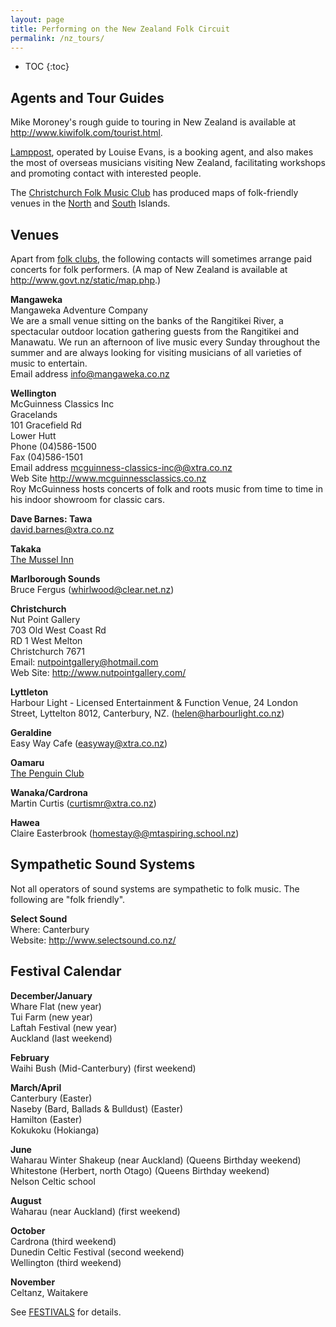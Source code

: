 ```yaml
---
layout: page
title: Performing on the New Zealand Folk Circuit
permalink: /nz_tours/
---
```


* TOC
{:toc}

Agents and Tour Guides
----------------------


Mike Moroney's rough guide to touring in New Zealand is available at
<a href="http://www.kiwifolk.com/tourist.html">http://www.kiwifolk.com/tourist.html</a>.



<a href="http://www.lamppost.co.nz/">Lamppost</a>, operated by Louise
Evans, is a booking agent, and also makes the most of overseas musicians
visiting New Zealand, facilitating workshops and promoting contact with
interested people.



The <a href="http://www.folkmusic.org.nz">Christchurch Folk Music Club</a>
has produced maps of folk-friendly venues in the
<a href="http://www.kiwifolk.org.nz/pdf/North Island Club Map 		PDF 		final.pdf">North</a>
and <a href="http://www.kiwifolk.org.nz/pdf/South Island Folk Clubs Final 2012.pdf">South</a>
Islands.

Venues
------

Apart from <a href="clubs.html">folk clubs</a>, the following contacts will
sometimes arrange paid concerts for folk performers. (A map of New Zealand is
available at
<a href="http://www.govt.nz/static/map.php">http://www.govt.nz/static/map.php</a>.)



<strong>Mangaweka</strong>
<br />Mangaweka Adventure Company
<br />We are a small venue sitting on the banks of the Rangitikei River, a spectacular outdoor location gathering
guests from the Rangitikei and Manawatu. We run an afternoon of live music every Sunday throughout the summer and
are always looking for visiting musicians of all varieties of music to entertain.
<br />Email address <a href="MAILTO:info@mangaweka.co.nz">info@mangaweka.co.nz</a>


<strong>Wellington</strong>
<br />McGuinness Classics Inc
<br />Gracelands
<br />101 Gracefield Rd
<br />Lower Hutt
<br />Phone (04)586-1500
<br />Fax (04)586-1501
<br />Email address  <a href="MAILTO:mcguinness-classics-inc@@xtra.co.nz">mcguinness-classics-inc@@xtra.co.nz</a>
<br />Web Site
<a href="http://www.mcguinnessclassics.co.nz">http://www.mcguinnessclassics.co.nz</a>
<br />Roy McGuinness hosts concerts of folk and roots music from time to
time in his indoor showroom for classic cars.



<strong>Dave Barnes: Tawa</strong>
<br /><a href="MAILTO:david.barnes@xtra.co.nz">david.barnes@xtra.co.nz</a>



<strong>Takaka</strong>
<br /><a href="http://www.musselinn.co.nz/">The Mussel Inn</a>



<strong>Marlborough Sounds</strong>
<br />Bruce Fergus
(<a href="MAILTO:whirlwood@clear.net.nz">whirlwood@clear.net.nz</a>)



<strong>Christchurch</strong>
<br />Nut Point Gallery
<br />703 Old West Coast Rd
<br />RD 1 West Melton
<br />Christchurch 7671
<br />Email: <a href="mailto:nutpointgallery@hotmail.com">nutpointgallery@hotmail.com</a>
<br />Web Site: <a href="http://www.nutpointgallery.com/">http://www.nutpointgallery.com/</a>



<strong>Lyttleton</strong>
<br />Harbour Light - Licensed Entertainment & Function Venue,
24 London Street, Lyttelton 8012, Canterbury, NZ.
(<a href="MAILTO:helen@harbourlight.co.nz">helen@harbourlight.co.nz</a>)



<strong>Geraldine</strong>
<br />Easy Way Cafe (<a href="MAILTO:easyway@xtra.co.nz">easyway@xtra.co.nz</a>)



<strong>Oamaru</strong>
<br /><a href="http://www.thepenguinclub.co.nz/">The Penguin Club</a>



<strong>Wanaka/Cardrona</strong>
<br />Martin Curtis
(<a href="MAILTO:curtismr@xtra.co.nz">curtismr@xtra.co.nz</a>)



<strong>Hawea</strong>
<br />Claire Easterbrook
(<a href="MAILTO:homestay@@mtaspiring.school.nz">homestay@@mtaspiring.school.nz</a>)

Sympathetic Sound Systems
-------------------------

Not all operators of sound systems are sympathetic to folk music. The
following are "folk friendly".


<strong>Select Sound</strong>
<br />Where: Canterbury
<br />Website: <a href="http://www.selectsound.co.nz/">http://www.selectsound.co.nz/</a>


Festival Calendar
-----------------

<strong>December/January</strong>
<br />Whare Flat (new year)
<br />Tui Farm (new year)
<br />Laftah Festival (new year)
<br />Auckland (last weekend)



<strong>February</strong>
<br />Waihi Bush (Mid-Canterbury) (first weekend)



<strong>March/April</strong>
<br />Canterbury (Easter)
<br />Naseby (Bard, Ballads &#38; Bulldust) (Easter)
<br />Hamilton (Easter)
<br />Kokukoku (Hokianga)



<strong>June</strong>
<br />Waharau Winter Shakeup (near Auckland) (Queens Birthday weekend)
<br />Whitestone (Herbert, north Otago) (Queens Birthday weekend)
<br />Nelson Celtic school



<strong>August</strong>
<br />Waharau (near Auckland) (first weekend)



<strong>October</strong>
<br />Cardrona (third weekend)
<br />Dunedin Celtic Festival (second weekend)
<br />Wellington (third weekend)



<strong>November</strong>
<br />Celtanz, Waitakere



See <a href="/live_music/festivals.html">FESTIVALS</a> for details.
